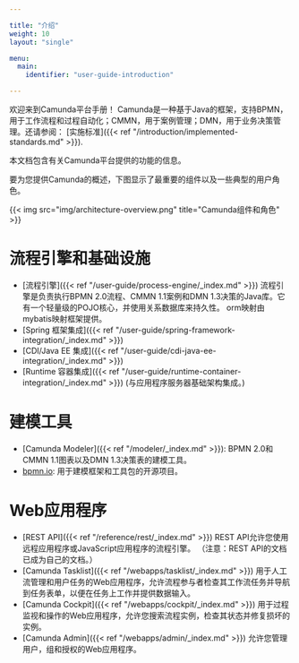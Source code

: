 ```yaml
---

title: "介绍"
weight: 10
layout: "single"

menu:
  main:
    identifier: "user-guide-introduction"

---
```



欢迎来到Camunda平台手册！ Camunda是一种基于Java的框架，支持BPMN，用于工作流程和过程自动化；CMMN，用于案例管理；DMN，用于业务决策管理。还请参阅： [实施标准]({{< ref "/introduction/implemented-standards.md" >}}).

本文档包含有关Camunda平台提供的功能的信息。

要为您提供Camunda的概述，下图显示了最重要的组件以及一些典型的用户角色。

{{< img src="img/architecture-overview.png" title="Camunda组件和角色" >}}


# 流程引擎和基础设施

* [流程引擎]({{< ref "/user-guide/process-engine/_index.md" >}}) 流程引擎是负责执行BPMN 2.0流程、CMMN 1.1案例和DMN 1.3决策的Java库。它有一个轻量级的POJO核心，并使用关系数据库来持久性。 orm映射由mybatis映射框架提供。
* [Spring 框架集成]({{< ref "/user-guide/spring-framework-integration/_index.md" >}})
* [CDI/Java EE 集成]({{< ref "/user-guide/cdi-java-ee-integration/_index.md" >}})
* [Runtime 容器集成]({{< ref "/user-guide/runtime-container-integration/_index.md" >}}) (与应用程序服务器基础架构集成。)

# 建模工具

* [Camunda Modeler]({{< ref "/modeler/_index.md" >}}): BPMN 2.0和CMMN 1.1图表以及DMN 1.3决策表的建模工具。
* [bpmn.io](http://bpmn.io/): 用于建模框架和工具包的开源项目。

# Web应用程序

* [REST API]({{< ref "/reference/rest/_index.md" >}}) REST API允许您使用远程应用程序或JavaScript应用程序的流程引擎。 （注意：REST API的文档已成为自己的文档。）
* [Camunda Tasklist]({{< ref "/webapps/tasklist/_index.md" >}}) 用于人工流管理和用户任务的Web应用程序，允许流程参与者检查其工作流任务并导航到任务表单，以便在任务上工作并提供数据输入。
* [Camunda Cockpit]({{< ref "/webapps/cockpit/_index.md" >}}) 用于过程监视和操作的Web应用程序，允许您搜索流程实例，检查其状态并修复损坏的实例。
* [Camunda Admin]({{< ref "/webapps/admin/_index.md" >}}) 允许您管理用户，组和授权的Web应用程序。
